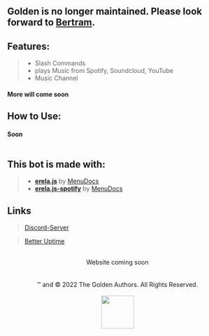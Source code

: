 ## Golden is no longer maintained. Please look forward to [Bertram](https://github.com/arcinsolutions/Bertram-Framework).

## Features:
> - Slash Commands
> - plays Music from Spotify, Soundcloud, YouTube
> - Music Channel
#### More will come soon

## How to Use:

#### Soon

```Shell

```

## This bot is made with:
> - [**erela.js**](https://github.com/MenuDocs/erela.js) by [MenuDocs](https://github.com/MenuDocs)
> - [**erela.js-spotify**](https://github.com/MenuDocs/erela.js-spotify) by [MenuDocs](https://github.com/MenuDocs)

## Links
><a href="https://discord.gg/PX28nyVgdP">Discord-Server</a>

><a href="https://status.spasten.studio">Better Uptime</a>

<br/>
  <div align="center">
    Website coming soon
    </div>
<br/>
<br/>
  <div align="center">
    ™ and © 2022 The Golden Authors. All Rights Reserved.
    </div>
  <div align="center">
  <br/>
  <img style="width: 75px;" src="https://cds.spasten.studio/static/spasten_studio_black.svg">
    </div>
